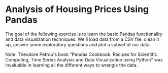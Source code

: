 # Analysis of Housing Prices Using Pandas
The goal of the following exercise is to learn the basic Pandas functionality and data visualization techniques. We'll load data from a CSV file, clean it up, answer some exploratory questions and plot a subset of our data.

Note: Theodore Petrou's book "Pandas Cookbook: Recipes for Scientific Computing, Time Series Analysis and Data Visualization using Python" was invaluable in learning all the different ways to wrangle the data. 
